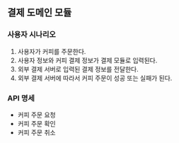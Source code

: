 ## 결제 도메인 모듈

### 사용자 시나리오
1. 사용자가 커피를 주문한다.
2. 사용자 정보와 커피 결제 정보가 결제 모듈로 입력된다.
3. 외부 결제 서버로 입력된 결제 정보를 전달한다.
4. 외부 결제 서버에 따라서 커피 주문이 성공 또는 실패가 된다.

### API 명세
- 커피 주문 요청
- 커피 주문 확인
- 커피 주문 취소